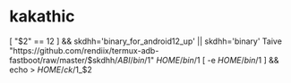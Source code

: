 # kakathic
[ "$2" == 12 ] && skdhh='binary_for_android12_up' || skdhh='binary'
Taive "https://github.com/rendiix/termux-adb-fastboot/raw/master/$skdhh/$ABI/bin/$1" $HOME/bin/$1
[ -e $HOME/bin/$1 ] && echo > $HOME/ck/$1_$2


